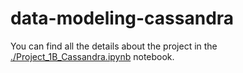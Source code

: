 # data-modeling-cassandra
You can find all the details about the project in the [./Project_1B_Cassandra.ipynb](./Project_1B_Cassandra.ipynb) notebook.
